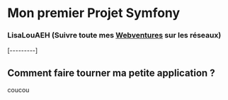 # Mon premier Projet Symfony  
### LisaLouAEH (Suivre toute mes [Webventures](https://www.linkedin.com/in/lisalouaeh/) sur les réseaux) 
[---------]
## Comment faire tourner ma petite application ?
coucou
